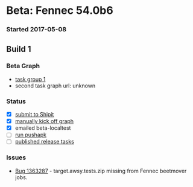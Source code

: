 # Beta: Fennec 54.0b6

### Started 2017-05-08

## Build 1

### Beta Graph
- [task group 1](https://tools.taskcluster.net/push-inspector/#/sMO4ybV9Qb2tmcI1sDHClQ)
- second task graph url: unknown

### Status
- [x] [submit to Shipit](https://wiki.mozilla.org/Release:Release_Automation_on_Mercurial:Starting_a_Release#Submit_to_Ship_It)
- [x] [manually kick off graph](https://github.com/mozilla/releasewarrior/blob/master/how-tos/fennec-temp-relpro.md#start-off-the-fennec-graph)
- [x] emailed beta-localtest
- [ ] [run pushapk](https://github.com/mozilla/releasewarrior/blob/master/how-tos/fennec-temp-relpro.md#run-pushapk-manually)
- [ ] [published release tasks](https://wiki.mozilla.org/Release:Release_Automation_on_Mercurial:Updates_through_Shipping#Post-release_tasks)

### Issues
- [Bug 1363287](https://bugzil.la/1363287) - target.awsy.tests.zip missing from Fennec beetmover jobs.


